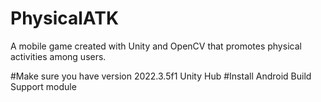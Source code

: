 # PhysicalATK
A mobile game created with Unity and OpenCV that promotes physical activities among users.


#Make sure you have version 2022.3.5f1 Unity Hub
#Install Android Build Support module
